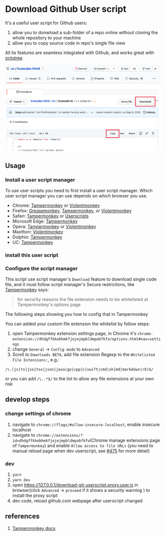 # Download Github User script
It's a useful user script for Github users:
1. allow you to donwload a sub-folder of a repo online without cloning the whole repository
to your machine
2. allow you to copy source code in repo's single file view

All its features are seamless integrated with Github, and works great with [octotree](https://github.com/ovity/octotree).

![Download Github screenshot](./screenshot.png)


## Usage

### Install a user script manager
To use user scripts you need to first install a user script manager. Which user script manager you can use depends on which browser you use.

  * Chrome: [Tampermonkey](https://chrome.google.com/webstore/detail/tampermonkey/dhdgffkkebhmkfjojejmpbldmpobfkfo) or [Violentmonkey](https://chrome.google.com/webstore/detail/violent-monkey/jinjaccalgkegednnccohejagnlnfdag)
  * Firefox: [Greasemonkey](https://addons.mozilla.org/firefox/addon/greasemonkey/), [Tampermonkey](https://addons.mozilla.org/firefox/addon/tampermonkey/), or [Violentmonkey](https://addons.mozilla.org/firefox/addon/violentmonkey/)
  * Safari: [Tampermonkey](http://tampermonkey.net/?browser=safari) or [Userscripts](https://apps.apple.com/app/userscripts/id1463298887)
  * Microsoft Edge: [Tampermonkey](https://www.microsoft.com/store/p/tampermonkey/9nblggh5162s)
  * Opera: [Tampermonkey](https://addons.opera.com/extensions/details/tampermonkey-beta/) or [Violentmonkey](https://violentmonkey.github.io/get-it/)
  * Maxthon: [Violentmonkey](http://extension.maxthon.com/detail/index.php?view_id=1680)
  * Dolphin: [Tampermonkey](https://play.google.com/store/apps/details?id=net.tampermonkey.dolphin)
  * UC: [Tampermonkey](https://www.tampermonkey.net/?browser=ucweb&ext=dhdg)

### install this user script
  



### Configure the script manager
This script use script manager's `Download` feature to download single code file, and it must follow script manager's Secure restrictions, like [Tampermonkey](https://www.tampermonkey.net/documentation.php?ext=dhdg#GM_download) says:
>  for security reasons the file extension needs to be whitelisted at Tampermonkey's options page

The following steps showing you how to config that in Tampermonkey

You can added your custom file extension the whitelist by follow steps:

1. open Tampermonkey extension settings page, in Chrome it's `chrome-extension://dhdgffkkebhmkfjojejmpbldmpobfkfo/options.html#nav=settings`
2. change `General` -> `Config mode` to `Advanced`
3. Scroll to `Downloads BETA`, add file extension Regexp to the `Whitelisted File Extensions:`, e.g.:
```regexp
/\.(js|ts|jsx|tsx|json|java|go|cpp|c|swift|cmd|sh|md|markdown|rb)$/
```

or you can add `/\..*$/` to the list to allow any file extensions at your own risk



## develop steps

### change settings of chrome

1. navigate to `chrome://flags/#allow-insecure-localhost`, enable insecure localhost
2. navigate to `chrome://extensions/?id=dhdgffkkebhmkfjojejmpbldmpobfkfo`(Chrome manage extensions page of `Tampermonkey`) and enable `Allow access to file URLs` (you need to manual reload page when dev userscript, see [#475](https://github.com/Tampermonkey/tampermonkey/issues/475#issuecomment-348594785) for more detail)

### dev

1. `yarn`
2. `yarn dev`
3. open <https://127.0.0.1/download-git-userscript.proxy.user.js> in browser(click  `Advanced` -> `proceed` if it shows a security warning ) to install the proxy script
4. dev code, reload github.com webpage after userscript changed



## references
1. [Tampermonkey docs](https://www.tampermonkey.net/documentation.php)